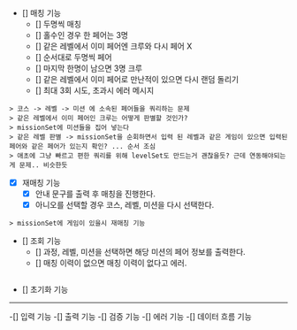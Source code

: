 - [] 매칭 기능
    - [] 두명씩 매칭
    - [] 홀수인 경우 한 페어는 3명
    - [] 같은 레벨에서 이미 페어엔 크루와 다시 페어 X
    - [] 순서대로 두명씩 페어
    - [] 마지막 한명이 남으면 3명 크루
    - [] 같은 레벨에서 이미 페어로 만난적이 있으면 다시 랜덤 돌리기
    - [] 최대 3회 시도, 초과시 에러 메시지

```
> 코스 -> 레벨 -> 미션 에 소속된 페어들을 쿼리하는 문제
> 같은 레벨에서 이미 페어인 크루는 어떻게 판별할 것인가?
> missionSet에 미션들을 집어 넣는다
> 같은 레벨 판별 -> missionSet을 순회하면서 입력 된 레벨과 같은 게임이 있으면 입력된 페어와 같은 페어가 있는지 확인? ... 순서 조심
> 애초에 그냥 빠르고 편한 쿼리를 위해 levelSet도 만드는거 괜찮을듯? 근데 연동해야되는게 문제.. 비슷한듯
```

- [x] 재매칭 기능
    - [x] 안내 문구를 출력 후 매칭을 진행한다.
    - [x] 아니오를 선택할 경우 코스, 레벨, 미션을 다시 선택한다.

```
> missionSet에 게임이 있을시 재매칭 기능
```

- [] 조회 기능
    - [] 과정, 레벨, 미션을 선택하면 해당 미션의 페어 정보를 출력한다.
    - [] 매칭 이력이 없으면 매칭 이력이 없다고 에러.

```

```

- [] 초기화 기능

---

-[] 입력 기능
-[] 출력 기능
-[] 검증 기능
-[] 에러 기능
-[] 데이터 흐름 기능

